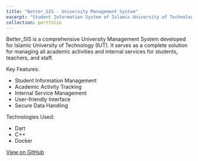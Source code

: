 ```yaml
---
title: "Better_SIS - University Management System"
excerpt: "Student Information System of Islamic University of Technology (IUT)"
collection: portfolio
---
```


Better_SIS is a comprehensive University Management System developed for Islamic University of Technology (IUT). It serves as a complete solution for managing all academic activities and internal services for students, teachers, and staff.

Key Features:
- Student Information Management
- Academic Activity Tracking
- Internal Service Management
- User-friendly Interface
- Secure Data Handling

Technologies Used:
- Dart
- C++
- Docker

[View on GitHub](https://github.com/akibhaider/BetterSIS) 